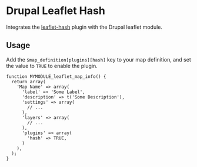 Drupal Leaflet Hash
===================

Integrates the [leaflet-hash](https://github.com/mlevans/leaflet-hash) plugin with the Drupal leaflet module.

Usage
-----

Add the `$map_definition[plugins][hash]` key to your map definition, and set the value to `TRUE` to enable the plugin.

    function MYMODULE_leaflet_map_info() {
      return array(
        'Map Name' => array(
          'label' => 'Some Label',
          'description' => t('Some Description'),
          'settings' => array(
            // ...
          ),
          'layers' => array(
            // ...
          ),
          'plugins' => array(
            'hash' => TRUE,
          )
        ),
      );
    }
